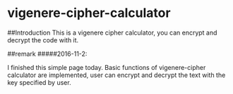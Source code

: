 # vigenere-cipher-calculator

##Introduction
This is a vigenere cipher calculator, you can encrypt and decrypt the code with it.

##remark
#####2016-11-2:

I finished this simple page today. Basic functions of vigenere-cipher calculator are implemented, user can encrypt and decrypt the text with the key specified by user.
